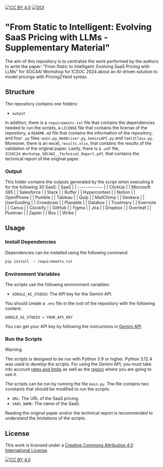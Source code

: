 [![CC BY 4.0][cc-by-shield]][cc-by] [![DOI](https://zenodo.org/badge/doi/10.5281/zenodo.14062533.svg)](https://doi.org/10.5281/zenodo.14062533)
# "From Static to Intelligent: Evolving SaaS Pricing with LLMs - Supplementary Material"

The aim of this repository is to centralize the work performed by the authors to write the paper: "From Static to Intelligent: Evolving SaaS Pricing with LLMs" for SOC4AI Workshop for ICSOC 2024 about an AI-driven solution to model pricings with Pricing2Yaml syntax.

## Structure

The repository contains one folders:
- `output`

In addition, there is a `requirements.txt` file that contains the dependencies needed to run the scripts, a `LICENSE` file that contains the license of the repository, a `README.md` file that contains the information of the repository, and four `.py` files: `main.py`, `WebDriver.py`, `GeminiAPI.py` and `Yaml2Class.py`. Moreover, there is an excel, `results.xlsx`, that contains the results of the validation of the original paper. Lastly, there is a `.pdf` file, `ICSOC24_Workshop_SOC4AI__Technical_Report.pdf`, that contains the technical report of the original paper.

### Output
This folder contains the outputs generated by the script when executing it for the following 30 SaaS:
| SaaS          | 
| ------------- | 
| ClickUp       | 
| Microsoft 365 | 
| Salesforce    | 
| Slack         | 
| Buffer        | 
| Hypercontext  | 
| Notion        |
| OpenPhone     | 
| Pumble        | 
| Tableau       | 
| Quip          | 
| MailChimp     | 
| Deskera       | 
| UserGuiding   | 
| Crowdcast     | 
| Planable      | 
| Databox       | 
| Trustmary     |
| Evernote      |
| Canva         |
| Clockify      |
| GitHub        |
| Figma         |
| Jira          |
| Dropbox       |
| Overleaf      |
| Postman       |
| Zapier        |
| Box           |
| Wrike         |


## Usage

### Install Dependencies
Dependencies can be installed using the following command: 

```bash
pip install -r requirements.txt
```

### Environment Variables
The scripts use the following environment variables:
- `GOOGLE_AI_STUDIO`: The API key for the Gemini API.

You should create a `.env` file in the root of the repository with the following content:

```
GOOGLE_AI_STUDIO = YOUR_API_KEY
```

You can get your API key by following the instructions in [Gemini API](https://ai.google.dev/gemini-api).

### Run the Scripts
> [!WARNING]
> The scripts is designed to be run with Python 3.9 or higher. Python 3.12.4 was used to develop the scripts.
> For using the Gemini API, you must take into account [rates and limits](https://ai.google.dev/gemini-api/docs/models/gemini) as well as the [region](https://ai.google.dev/gemini-api/docs/available-regions) where you are going to use it.

The scripts can be run by running the file `main.py`. The file contains two constants that should be modified to run the scripts:
- `URL`: The URL of the SaaS pricing.
- `SAAS_NAME`: The name of the SaaS.

Reading the original paper and/or the technical report is recommended to understand the limitations of the scripts.

## License 

This work is licensed under a
[Creative Commons Attribution 4.0 International License][cc-by].

[![CC BY 4.0][cc-by-image]][cc-by]

[cc-by]: http://creativecommons.org/licenses/by/4.0/
[cc-by-image]: https://i.creativecommons.org/l/by/4.0/88x31.png
[cc-by-shield]: https://img.shields.io/badge/License-CC%20BY%204.0-lightgrey.svg
